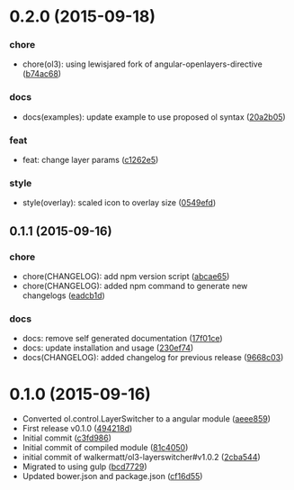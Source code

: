 <a name="0.2.0"></a>
# 0.2.0 (2015-09-18)


### chore

* chore(ol3): using lewisjared fork of angular-openlayers-directive ([b74ac68](https://github.com/lewisjared/angular-openlayers-layerswitcher/commit/b74ac68))

### docs

* docs(examples): update example to use proposed ol syntax ([20a2b05](https://github.com/lewisjared/angular-openlayers-layerswitcher/commit/20a2b05))

### feat

* feat: change layer params ([c1262e5](https://github.com/lewisjared/angular-openlayers-layerswitcher/commit/c1262e5))

### style

* style(overlay): scaled icon to overlay size ([0549efd](https://github.com/lewisjared/angular-openlayers-layerswitcher/commit/0549efd))



<a name="0.1.1"></a>
## 0.1.1 (2015-09-16)


### chore

* chore(CHANGELOG): add npm version script ([abcae65](https://github.com/lewisjared/angular-openlayers-layerswitcher/commit/abcae65))
* chore(CHANGELOG): added npm command to generate new changelogs ([eadcb1d](https://github.com/lewisjared/angular-openlayers-layerswitcher/commit/eadcb1d))

### docs

* docs: remove self generated documentation ([17f01ce](https://github.com/lewisjared/angular-openlayers-layerswitcher/commit/17f01ce))
* docs: update installation and usage ([230ef74](https://github.com/lewisjared/angular-openlayers-layerswitcher/commit/230ef74))
* docs(CHANGELOG): added changelog for previous release ([9668c03](https://github.com/lewisjared/angular-openlayers-layerswitcher/commit/9668c03))



<a name="0.1.0"></a>
# 0.1.0 (2015-09-16)


* Converted ol.control.LayerSwitcher to a angular module ([aeee859](https://github.com/lewisjared/angular-openlayers-layerswitcher/commit/aeee859))
* First release v0.1.0 ([494218d](https://github.com/lewisjared/angular-openlayers-layerswitcher/commit/494218d))
* Initial commit ([c3fd986](https://github.com/lewisjared/angular-openlayers-layerswitcher/commit/c3fd986))
* Initial commit of compiled module ([81c4050](https://github.com/lewisjared/angular-openlayers-layerswitcher/commit/81c4050))
* initial commit of walkermatt/ol3-layerswitcher#v1.0.2 ([2cba544](https://github.com/lewisjared/angular-openlayers-layerswitcher/commit/2cba544))
* Migrated to using gulp ([bcd7729](https://github.com/lewisjared/angular-openlayers-layerswitcher/commit/bcd7729))
* Updated bower.json and package.json ([cf16d55](https://github.com/lewisjared/angular-openlayers-layerswitcher/commit/cf16d55))

